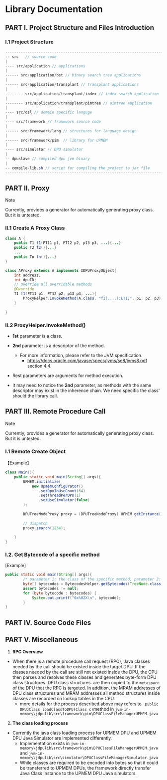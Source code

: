 # Library Documentation

## PART I. Project Structure and Files Introduction

### I.1 Project Structure

``` java
---------------------------------------------------------------------------------------------------
-- src   // source code
|
---- src/application // applications
|
------ src/application/bst // binary search tree applications
|
------ src/application/transplant // transplant applications
|
-------- src/application/transplant/index // index search application
|
-------- src/application/transplant/pimtree // pimtree application
|
---- src/dsl // domain specific languge
|
---- src/framework // framework source code
|
------ src/framework/lang // structures for language design
|
------ src/framework/pim  // library for UPMEM
|
---- src/simulator // DPU simulator
|
-- dpuslave // compiled dpu jvm binary
|
-- compile-lib.sh // script for compiling the project to jar file
---------------------------------------------------------------------------------------------------
```



## PART II. Proxy

> [!NOTE]
>
> Currently, provides a generator for automatically generating proxy class. But it is untested.



### II.1 Create A Proxy Class

``` Java
class A {
    public T1 f1(PT11 p1, PT12 p2, p13 p3, ...){...}
    public T2 f2(){...}
    ...
    public Tn fn(){...}
}

class AProxy extends A implements IDPUProxyObject{
    int address;
    int dpuID;
    // Override all overridable methods
    @Override
    T1 f1(PT11 p1, PT12 p2, p13 p3, ...){
        ProxyHelper.invokeMethod(A.class, "f1(....):LT1;", p1, p2, p3);
    }
    
}
```



### II.2 ProxyHelper.invokeMethod()

+ **1st** parameter is a class.
+ **2nd** parameter is a descriptor of the method.
  + For more information, please refer to the JVM specification.
    + https://docs.oracle.com/javase/specs/jvms/se8/jvms8.pdf section 4.4.

+ Rest parameters are arguments for method execution.

+ It may need to notice the **2nd** parameter, as methods with the same descriptor may exist in the inherence chain. We need specific the class' should the library call.



## PART III. Remote Procedure Call

> [!NOTE]
>
> Currently, provides a generator for automatically generating proxy class. But it is untested.

### I.1 Remote Create Object

【Example】

``` Java
class Main(){
    public static void main(String[] args){
        UPMEM.initialize(
            new UpmemConfigurator()
               .setDpuInUseCount(64)
               .setThreadPerDPU(1)
               .setUseSimulator(false)
        );
        
        DPUTreeNodeProxy proxy = (DPUTreeNodeProxy) UPMEM.getInstance().getDPUManager(i).createObject(DPUTreeNode.class, 0, 0);
        
        // dispatch
        proxy.search(1234);
        
    }
}
```



### I.2. Get Bytecode of a specific method

[Example]
``` java
public static void main(String[] args){
        /* parameter 1: the class of the specific method, parameter 2: the specific Method structure */
        byte[] bytecodes = BytecodesHelper.getBytecodes(TreeNode.class, TreeNode.class.getDeclaredMethods()[0]);
        assert bytecodes != null;
        for (byte bytecode : bytecodes) {
            System.out.printf("0x%02X\n", bytecode);
        }
}
```



## PART IV. Source Code Files



## PART V. Miscellaneous

1. **RPC Overview**

+ When there is a remote procedure call request (RPC), Java classes needed by the call should be existed inside the target DPU.  If the classes needed by the call are still not existed inside the DPU, the CPU then parses and resolves these classes and generates byte-form DPU class structures. DPU class structures. are then copied to the `metaspace` of the DPU that the RPC is targeted. In addition, the MRAM addresses of DPU class structures and MRAM addresses all method structures inside classes are recorded on lookup tables in the CPU.
  + more details for the process described above may refers to `  public DPUJClass loadClassToDPU(Class c) `method in  `jvm-in-memory\jdpulib\src\framework\pim\DPUClassFileManagerUPMEM.java`



2. **The class loading process**

+ Currently the java class loading process for UPMEM DPU and UPMEM DPU Java Simulator are implemented differently.
  + Implementation exists in `jvm-in-memory\jdpulib\src\framework\pim\DPUClassFileManagerUPMEM.java` and `jvm-in-memory\jdpulib\src\simulator\DPUClassFileManagerSimulator.java`
  + While classes are required to be encoded into bytes so that it could be transferred to UPMEM DPUs, the framework directly transfer Java Class Instance to the UPMEM DPU Java simulators.



